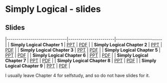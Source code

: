 # Simply Logical - slides #
## Slides ##
|------------------------------|-----------------------|-----------------------|
| **Simply Logical Chapter 1** | [PPT](SLchapter1.ppt) | [PDF](SLchapter1.pdf) |
| **Simply Logical Chapter 2** | [PPT](SLchapter2.ppt) | [PDF](SLchapter2.pdf) |
| **Simply Logical Chapter 3** | [PPT](SLchapter3.ppt) | [PDF](SLchapter3.pdf) |
| **Simply Logical Chapter 5** | [PPT](SLchapter5.ppt) | [PDF](SLchapter5.pdf) |
| **Simply Logical Chapter 6** | [PPT](SLchapter6.ppt) | [PDF](SLchapter6.pdf) |
| **Simply Logical Chapter 7** | [PPT](SLchapter7.ppt) | [PDF](SLchapter7.pdf) |
| **Simply Logical Chapter 8** | [PPT](SLchapter8.ppt) | [PDF](SLchapter8.pdf) |
| **Simply Logical Chapter 9** | [PPT](SLchapter9.ppt) | [PDF](SLchapter9.pdf) |

I usually leave Chapter 4 for selfstudy, and so do not have slides for it.

